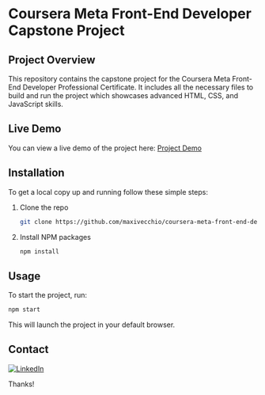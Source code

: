# Coursera Meta Front-End Developer Capstone Project

## Project Overview
This repository contains the capstone project for the Coursera Meta Front-End Developer Professional Certificate. It includes all the necessary files to build and run the project which showcases advanced HTML, CSS, and JavaScript skills.

## Live Demo
You can view a live demo of the project here: [Project Demo](https://coursera-meta-front-end-developer-capstone.vercel.app/)

## Installation
To get a local copy up and running follow these simple steps:

1. Clone the repo
   ```sh
   git clone https://github.com/maxivecchio/coursera-meta-front-end-developer-capstone
   ```
   
2. Install NPM packages
   ```sh
   npm install
   ```

## Usage
To start the project, run:
   ```sh
  npm start
   ```
This will launch the project in your default browser.

## Contact
[![LinkedIn](https://img.shields.io/badge/LinkedIn-0077B5?style=for-the-badge&logo=linkedin&logoColor=white)](https://linkedin.com/in/maxivecchio)

Thanks!